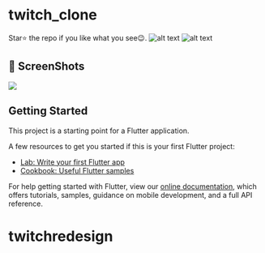 # twitch_clone

Star⭐ the repo if you like what you see😉.
![alt text](https://i.ibb.co/yBrwq3S/tiwtch-redesign-1.jpg)
![alt text](https://i.ibb.co/7zNxvH9/twitch-redesign-2.jpg)


## 📸 ScreenShots

<img src="ss/res.png"/>

## Getting Started

This project is a starting point for a Flutter application.

A few resources to get you started if this is your first Flutter project:

- [Lab: Write your first Flutter app](https://flutter.dev/docs/get-started/codelab)
- [Cookbook: Useful Flutter samples](https://flutter.dev/docs/cookbook)

For help getting started with Flutter, view our
[online documentation](https://flutter.dev/docs), which offers tutorials,
samples, guidance on mobile development, and a full API reference.
# twitchredesign

